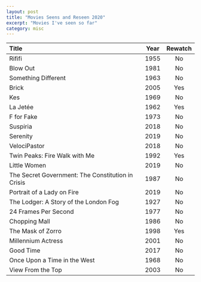 ```yaml
---
layout: post
title: "Movies Seens and Reseen 2020"
excerpt: "Movies I've seen so far"
category: misc
---
```


Title | Year | Rewatch
:---  | :---: | :---:
Rififi | 1955 | No
Blow Out | 1981 | No
Something Different | 1963 | No
Brick | 2005 | Yes
Kes | 1969 | No
La Jetée | 1962 | Yes
F for Fake | 1973 | No
Suspiria | 2018 | No
Serenity | 2019 | No
VelociPastor | 2018 | No
Twin Peaks: Fire Walk with Me | 1992 | Yes
Little Women | 2019 | No
The Secret Government: The Constitution in Crisis | 1987 | No
Portrait of a Lady on Fire | 2019 | No
The Lodger: A Story of the London Fog | 1927 | No
24 Frames Per Second | 1977 | No
Chopping Mall | 1986 | No
The Mask of Zorro | 1998 | Yes
Millennium Actress | 2001 | No
Good Time | 2017 | No
Once Upon a Time in the West | 1968 | No
View From the Top | 2003 | No
